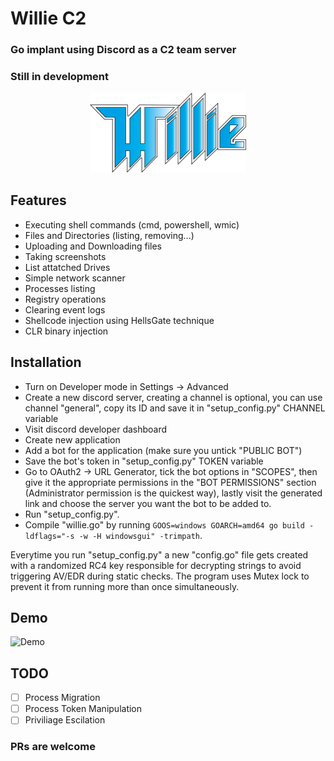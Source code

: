 # Willie C2
### Go implant using Discord as a C2 team server
### Still in development
<p align="center">
<img src="willie.png" width="250" >
</p>

## Features

- Executing shell commands (cmd, powershell, wmic)
- Files and Directories (listing, removing...)
- Uploading and Downloading files
- Taking screenshots
- List attatched Drives
- Simple network scanner
- Processes listing
- Registry operations
- Clearing event logs
- Shellcode injection using HellsGate technique
- CLR binary injection
  
## Installation

- Turn on Developer mode in Settings -> Advanced
- Create a new discord server, creating a channel is optional, you can use channel "general", copy its ID and save it in "setup_config.py" CHANNEL variable
- Visit discord developer dashboard
- Create new application
- Add a bot for the application (make sure you untick "PUBLIC BOT")
- Save the bot's token in "setup_config.py" TOKEN variable
- Go to OAuth2 -> URL Generator, tick the bot options in "SCOPES", then give it the appropriate permissions in the "BOT PERMISSIONS" section (Administrator permission is the quickest way), lastly visit the generated link and choose the server you want the bot to be added to.
- Run "setup_config.py".
- Compile "willie.go" by running `GOOS=windows GOARCH=amd64 go build -ldflags="-s -w -H windowsgui" -trimpath`.

Everytime you run "setup_config.py" a new "config.go" file gets created with a randomized RC4 key responsible for decrypting strings to avoid triggering AV/EDR during static checks.
The program uses Mutex lock to prevent it from running more than once simultaneously.

## Demo

![Demo](https://user-images.githubusercontent.com/46089361/184121473-c7aa3378-1f38-4cec-ad26-d6aff31bdb2b.gif)


## TODO

- [ ] Process Migration
- [ ] Process Token Manipulation
- [ ] Priviliage Escilation

### PRs are welcome
